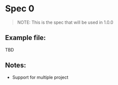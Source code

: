 # Spec 0
> NOTE: This is the spec that will be used in 1.0.0

## Example file:
TBD

## Notes:
- Support for multiple project